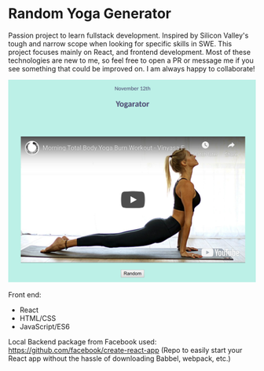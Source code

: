 # Random Yoga Generator
Passion project to learn fullstack development. 
Inspired by Silicon Valley's tough and narrow scope
when looking for specific skills in SWE. 
This project focuses mainly on React, and frontend
 development. Most of these technologies are new to me, 
 so feel free to open a PR or message me if you see something 
that could be improved on. I am always happy to collaborate!

 
![](homeScreen.png "yogaGenerator App")


Front end:
- React
- HTML/CSS
- JavaScript/ES6

Local Backend package from Facebook used:
https://github.com/facebook/create-react-app
(Repo to easily start your React app without the
hassle of downloading Babbel, webpack, etc.)